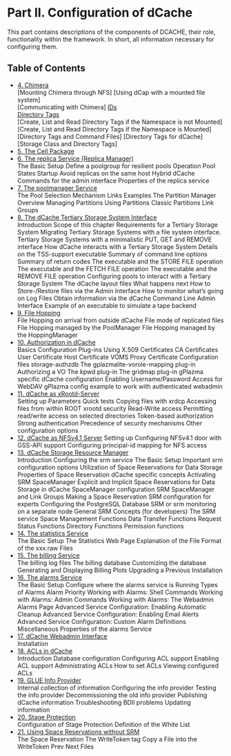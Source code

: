 Part II. Configuration of dCache
================================

This part contains descriptions of the components of DCACHE, their role, functionality within the framework. In short, all information necessary for configuring them.


Table of Contents
-----------------

 + [4. Chimera](config-chimera.md)    
       [Mounting Chimera through NFS]
             [Using dCap with a mounted file system]  
       [Communicating with Chimera]
       [IDs]()  
       [Directory Tags]()  
             [Create, List and Read Directory Tags if the Namespace is not Mounted]
             [Create, List and Read Directory Tags if the Namespace is Mounted]
             [Directory Tags and Command Files]
             [Directory Tags for dCache]
             [Storage Class and Directory Tags]
 + [5. The Cell Package](config-cellpackage.md)  
 + [6. The replica Service (Replica Manager)](config-ReplicaManager.md)  
The Basic Setup
Define a poolgroup for resilient pools
Operation
Pool States
Startup
Avoid replicas on the same host
Hybrid dCache
Commands for the admin interface
Properties of the replica service
 + [7. The poolmanager Service](config-PoolManager.md)  
The Pool Selection Mechanism
Links
Examples
The Partition Manager
Overview
Managing Partitions
Using Partitions
Classic Partitions
Link Groups
 + [8. The dCache Tertiary Storage System Interface](config-hsm.md)  
Introduction
Scope of this chapter
Requirements for a Tertiary Storage System
Migrating Tertiary Storage Systems with a file system interface.
Tertiary Storage Systems with a minimalistic PUT, GET and REMOVE interface
How dCache interacts with a Tertiary Storage System
Details on the TSS-support executable
Summary of command line options
Summary of return codes
The executable and the STORE FILE operation
The executable and the FETCH FILE operation
The executable and the REMOVE FILE operation
Configuring pools to interact with a Tertiary Storage System
The dCache layout files
What happens next
How to Store-/Restore files via the Admin Interface
How to monitor what’s going on
Log Files
Obtain information via the dCache Command Line Admin Interface
Example of an executable to simulate a tape backend
 + [9. File Hopping](config-hopping.md)  
File Hopping on arrival from outside dCache
File mode of replicated files
File Hopping managed by the PoolManager
File Hopping managed by the HoppingManager
 + [10. Authorization in dCache](config-gplazma.md)  
Basics
Configuration
Plug-ins
Using X.509 Certificates
CA Certificates
User Certificate
Host Certificate
VOMS Proxy Certificate
Configuration files
storage-authzdb
The gplazmalite-vorole-mapping plug-in
Authorizing a VO
The kpwd plug-in
The gridmap plug-in
gPlazma specific dCache configuration
Enabling Username/Password Access for WebDAV
gPlazma config example to work with authenticated webadmin
 + [11. dCache as xRootd-Server](config-xrootd.md)  
Setting up
Parameters
Quick tests
Copying files with xrdcp
Accessing files from within ROOT
xrootd security
Read-Write access
Permitting read/write access on selected directories
Token-based authorization
Strong authentication
Precedence of security mechanisms
Other configuration options
 + [12. dCache as NFSv4.1 Server](config-nfs.md)
Setting up
Configuring NFSv4.1 door with GSS-API support
Configuring principal-id mapping for NFS access
 + [13. dCache Storage Resource Manager](config-SRM.md)  
Introduction
Configuring the srm service
The Basic Setup
Important srm configuration options
Utilization of Space Reservations for Data Storage
Properties of Space Reservation
dCache specific concepts
Activating SRM SpaceManager
Explicit and Implicit Space Reservations for Data Storage in dCache
SpaceManager configuration
SRM SpaceManager and Link Groups
Making a Space Reservation
SRM configuration for experts
Configuring the PostgreSQL Database
SRM or srm monitoring on a separate node
General SRM Concepts (for developers)
The SRM service
Space Management Functions
Data Transfer Functions
Request Status Functions
Directory Functions
Permission functions
 + [14. The statistics Service](config-statistics.md)  
The Basic Setup
The Statistics Web Page
Explanation of the File Format of the xxx.raw Files
 + [15. The billing Service](config-billing.md)  
The billing log files
The billing database
Customizing the database
Generating and Displaying Billing Plots
Upgrading a Previous Installation
 + [16. The alarms Service](config-alarms.md)    
The Basic Setup
Configure where the alarms service is Running
Types of Alarms
Alarm Priority
Working with Alarms: Shell Commands
Working with Alarms: Admin Commands
Working with Alarms: The Webadmin Alarms Page
Advanced Service Configuration: Enabling Automatic Cleanup
Advanced Service Configuration: Enabling Email Alerts
Advanced Service Configuration: Custom Alarm Definitions
Miscellaneous Properties of the alarms Service
 + [17. dCache Webadmin Interface](config-webadmin.md)  
Installation
 + [18. ACLs in dCache](config-acl.md)  
Introduction
Database configuration
Configuring ACL support
Enabling ACL support
Administrating ACLs
How to set ACLs
Viewing configured ACLs
 + [19. GLUE Info Provider](config-info-provider.md)  
Internal collection of information
Configuring the info provider
Testing the info provider
Decommissioning the old info provider
Publishing dCache information
Troubleshooting BDII problems
Updating information
 + [20. Stage Protection](config-stage-protection.md)  
Configuration of Stage Protection
Definition of the White List
 + [21. Using Space Reservations without SRM](config-write-token.md)  
The Space Reservation
The WriteToken tag
Copy a File into the WriteToken
Prev 	 	 Next
Files 	
